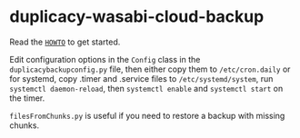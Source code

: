 # duplicacy-wasabi-cloud-backup

Read the [`HOWTO`](https://github.com/tneish/duplicacy-wasabi-cloud-backup/blob/master/HOWTO.md) to get started.

Edit configuration options in the `Config` class in the `duplicacybackupconfig.py` file, then either copy them to `/etc/cron.daily` or for systemd, copy .timer and .service files to `/etc/systemd/system`, run `systemctl daemon-reload`, then `systemctl enable` and `systemctl start` on the timer.

`filesFromChunks.py` is useful if you need to restore a backup with missing chunks.
